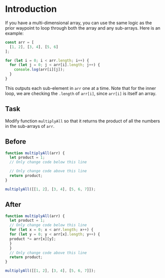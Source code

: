 # Introduction

If you have a multi-dimensional array, you can use the same logic as the prior waypoint to loop through both the array and any sub-arrays. Here is an example:

```javascript
const arr = [
  [1, 2], [3, 4], [5, 6]
];

for (let i = 0; i < arr.length; i++) {
  for (let j = 0; j < arr[i].length; j++) {
    console.log(arr[i][j]);
  }
}
```

This outputs each sub-element in `arr` one at a time. Note that for the inner loop, we are checking the `.length` of `arr[i]`, since `arr[i]` is itself an array.

## Task 
Modify function `multiplyAll` so that it returns the product of all the numbers in the sub-arrays of `arr`.

## Before

```javascript
function multiplyAll(arr) {
  let product = 1;
  // Only change code below this line

  // Only change code above this line
  return product;
}

multiplyAll([[1, 2], [3, 4], [5, 6, 7]]);
```

## After

```javascript
function multiplyAll(arr) {
  let product = 1;
  // Only change code below this line
  for (let x = 0; x < arr.length; x++) {
  for (let y = 0; y < arr[x].length; y++) {
  product *= arr[x][y];  
  }
  }
  // Only change code above this line
  return product;
}

multiplyAll([[1, 2], [3, 4], [5, 6, 7]]);
```
